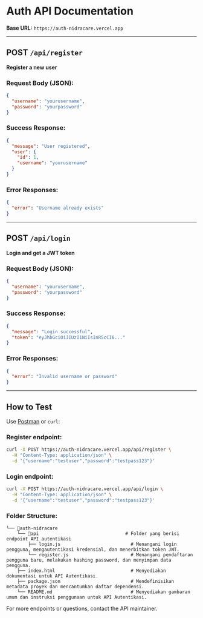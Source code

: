 # Auth API Documentation

**Base URL:** `https://auth-nidracare.vercel.app`

---

## POST `/api/register`

**Register a new user**

### Request Body (JSON):
```json
{
  "username": "yourusername",
  "password": "yourpassword"
}
```

### Success Response:
```json
{
  "message": "User registered",
  "user": {
    "id": 1,
    "username": "yourusername"
  }
}
```

### Error Responses:
```json
{
  "error": "Username already exists"
}
```

---

## POST `/api/login`

**Login and get a JWT token**

### Request Body (JSON):
```json
{
  "username": "yourusername",
  "password": "yourpassword"
}
```

### Success Response:
```json
{
  "message": "Login successful",
  "token": "eyJhbGciOiJIUzI1NiIsInR5cCI6..."
}
```

### Error Responses:
```json
{
  "error": "Invalid username or password"
}
```

---

## How to Test

Use [Postman](https://www.postman.com/) or `curl`:

### Register endpoint:
```bash
curl -X POST https://auth-nidracare.vercel.app/api/register \
  -H "Content-Type: application/json" \
  -d '{"username":"testuser","password":"testpass123"}'
```

### Login endpoint:
```bash
curl -X POST https://auth-nidracare.vercel.app/api/login \
  -H "Content-Type: application/json" \
  -d '{"username":"testuser","password":"testpass123"}'
```

### Folder Structure:
```
└── 📁auth-nidracare                         
    └── 📁api                                # Folder yang berisi endpoint API autentikasi
        ├── login.js                          # Menangani login pengguna, mengautentikasi kredensial, dan menerbitkan token JWT.
        └── register.js                       # Menangani pendaftaran pengguna baru, melakukan hashing password, dan menyimpan data pengguna.
    ├── index.html                            # Menyediakan dokumentasi untuk API Autentikasi.
    ├── package.json                          # Mendefinisikan metadata proyek dan mencantumkan daftar dependensi.
    └── README.md                             # Menyediakan gambaran umum dan instruksi penggunaan untuk API Autentikasi.
```

For more endpoints or questions, contact the API maintainer.
